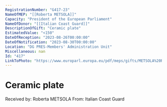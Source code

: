 ```yaml
---
RegistrationNumber: "G417-23"
NameOfMEP: "[[Roberta METSOLA]]"
Capacity: "President of the European Parliament"
NameOfDonor: "[[Italian Coast Guard]]"
DescriptionOfGift: "Ceramic plate"
EstimatedValue: "<150"
DateOfReception: "2023-08-26T00:00:00"
DateOfNotification: "2023-08-30T00:00:00"
Location: "DG PRES-Members' Administration Unit"
Miscellaneous: nan
Id: "417"
LinkToPhoto: "https://www.europarl.europa.eu/pdf/meps/gifts/METSOLA%20Roberta_G417-23.jpg#"
---
```


# Ceramic plate

Received by: Roberta METSOLA
From: Italian Coast Guard
